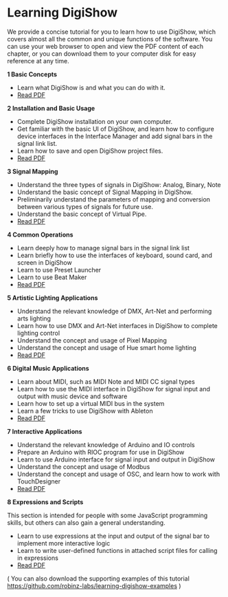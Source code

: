 # Learning DigiShow 

We provide a concise tutorial for you to learn how to use DigiShow, which covers almost all the common and unique functions of the software. 
You can use your web browser to open and view the PDF content of each chapter, or you can download them to your computer disk for easy reference at any time. 


**1 Basic Concepts** 
- Learn what DigiShow is and what you can do with it.
- [Read PDF](http://121.43.184.98/digishow/tutorials/learning-digishow-en/Learning%20DigiShow%201%20Basic%20Concepts.pdf) 

**2 Installation and Basic Usage** 
- Complete DigiShow installation on your own computer.
- Get familiar with the basic UI of DigiShow, and learn how to configure device interfaces in the Interface Manager and add signal bars in the signal link list.
- Learn how to save and open DigiShow project files.
- [Read PDF](http://121.43.184.98/digishow/tutorials/learning-digishow-en/Learning%20DigiShow%202%20Installation%20and%20Basic%20Usage.pdf) 

**3 Signal Mapping** 
- Understand the three types of signals in DigiShow: Analog, Binary, Note
- Understand the basic concept of Signal Mapping in DigiShow.
- Preliminarily understand the parameters of mapping and conversion between various types of signals for future use.
- Understand the basic concept of Virtual Pipe.
- [Read PDF](http://121.43.184.98/digishow/tutorials/learning-digishow-en/Learning%20DigiShow%203%20Signal%20Mapping.pdf) 

**4 Common Operations** 
- Learn deeply how to manage signal bars in the signal link list
- Learn briefly how to use the interfaces of keyboard, sound card, and screen in DigiShow
- Learn to use Preset Launcher
- Learn to use Beat Maker
- [Read PDF](http://121.43.184.98/digishow/tutorials/learning-digishow-en/Learning%20DigiShow%204%20Common%20Operations.pdf) 

**5 Artistic Lighting Applications** 
- Understand the relevant knowledge of DMX, Art-Net and performing arts lighting
- Learn how to use DMX and Art-Net interfaces in DigiShow to complete lighting control
- Understand the concept and usage of Pixel Mapping
- Understand the concept and usage of Hue smart home lighting
- [Read PDF](http://121.43.184.98/digishow/tutorials/learning-digishow-en/Learning%20DigiShow%205%20Artistic%20Lighting%20Applications.pdf) 

**6 Digital Music Applications** 
- Learn about MIDI, such as MIDI Note and MIDI CC signal types
- Learn how to use the MIDI interface in DigiShow for signal input and output with music device and software
- Learn how to set up a virtual MIDI bus in the system
- Learn a few tricks to use DigiShow with Ableton
- [Read PDF](http://121.43.184.98/digishow/tutorials/learning-digishow-en/Learning%20DigiShow%206%20Digital%20Music%20Applications.pdf) 

**7 Interactive Applications** 
- Understand the relevant knowledge of Arduino and IO controls
- Prepare an Arduino with RIOC program for use in DigiShow
- Learn to use Arduino interface for signal input and output in DigiShow
- Understand the concept and usage of Modbus
- Understand the concept and usage of OSC, and learn how to work with TouchDesigner
- [Read PDF](http://121.43.184.98/digishow/tutorials/learning-digishow-en/Learning%20DigiShow%207%20Interactive%20Applications.pdf) 

**8 Expressions and Scripts** 

This section is intended for people with some JavaScript programming skills, but others can also gain a general understanding. 

- Learn to use expressions at the input and output of the signal bar to implement more interactive logic
- Learn to write user-defined functions in attached script files for calling in expressions
- [Read PDF](http://121.43.184.98/digishow/tutorials/learning-digishow-en/Learning%20DigiShow%208%20Expressions%20and%20Scripts.pdf) 


( You can also download the supporting examples of this tutorial https://github.com/robinz-labs/learning-digishow-examples ) 